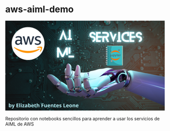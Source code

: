 # aws-aiml-demo

![Diagram translator chatbot app"](images/portada.png)

Repositorio con notebooks sencillos para aprender a usar los servicios de AIML de AWS
